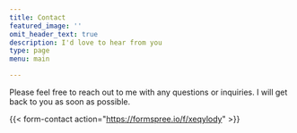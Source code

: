 ```yaml
---
title: Contact
featured_image: ''
omit_header_text: true
description: I'd love to hear from you
type: page
menu: main

---
```


Please feel free to reach out to me with any questions or inquiries. I will get back to you as soon as possible.

{{< form-contact action="https://formspree.io/f/xeqylody"  >}}
